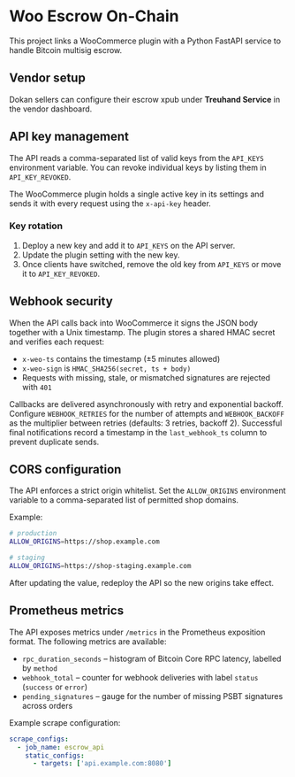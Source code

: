 # Woo Escrow On-Chain

This project links a WooCommerce plugin with a Python FastAPI service to handle Bitcoin multisig escrow.

## Vendor setup

Dokan sellers can configure their escrow xpub under **Treuhand Service** in the vendor dashboard.

## API key management

The API reads a comma-separated list of valid keys from the `API_KEYS` environment variable. You can revoke individual keys by listing them in `API_KEY_REVOKED`.

The WooCommerce plugin holds a single active key in its settings and sends it with every request using the `x-api-key` header.

### Key rotation
1. Deploy a new key and add it to `API_KEYS` on the API server.
2. Update the plugin setting with the new key.
3. Once clients have switched, remove the old key from `API_KEYS` or move it to `API_KEY_REVOKED`.

## Webhook security

When the API calls back into WooCommerce it signs the JSON body together with a Unix timestamp. The plugin stores a shared HMAC secret and verifies each request:

- `x-weo-ts` contains the timestamp (±5 minutes allowed)
- `x-weo-sign` is `HMAC_SHA256(secret, ts + body)`
- Requests with missing, stale, or mismatched signatures are rejected with `401`

Callbacks are delivered asynchronously with retry and exponential backoff. Configure `WEBHOOK_RETRIES` for the number of attempts
and `WEBHOOK_BACKOFF` as the multiplier between retries (defaults: 3 retries, backoff 2). Successful final notifications record a
timestamp in the `last_webhook_ts` column to prevent duplicate sends.

## CORS configuration

The API enforces a strict origin whitelist. Set the `ALLOW_ORIGINS` environment
variable to a comma-separated list of permitted shop domains.

Example:

```bash
# production
ALLOW_ORIGINS=https://shop.example.com

# staging
ALLOW_ORIGINS=https://shop-staging.example.com
```

After updating the value, redeploy the API so the new origins take effect.

## Prometheus metrics

The API exposes metrics under `/metrics` in the Prometheus exposition format. The following metrics are available:

- `rpc_duration_seconds` – histogram of Bitcoin Core RPC latency, labelled by `method`
- `webhook_total` – counter for webhook deliveries with label `status` (`success` or `error`)
- `pending_signatures` – gauge for the number of missing PSBT signatures across orders

Example scrape configuration:

```yaml
scrape_configs:
  - job_name: escrow_api
    static_configs:
      - targets: ['api.example.com:8080']
```

